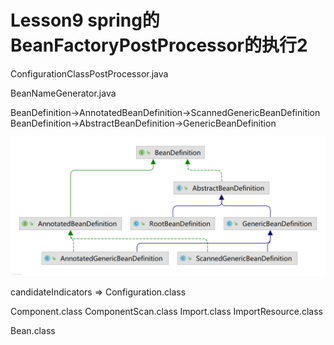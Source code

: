 # Lesson9 spring的BeanFactoryPostProcessor的执行2

ConfigurationClassPostProcessor.java

BeanNameGenerator.java



BeanDefinition->AnnotatedBeanDefinition->ScannedGenericBeanDefinition
BeanDefinition->AbstractBeanDefinition->GenericBeanDefinition

![BeanDefinition.png](BeanDefinition.png)


candidateIndicators
=>
Configuration.class

Component.class
ComponentScan.class
Import.class
ImportResource.class

Bean.class
